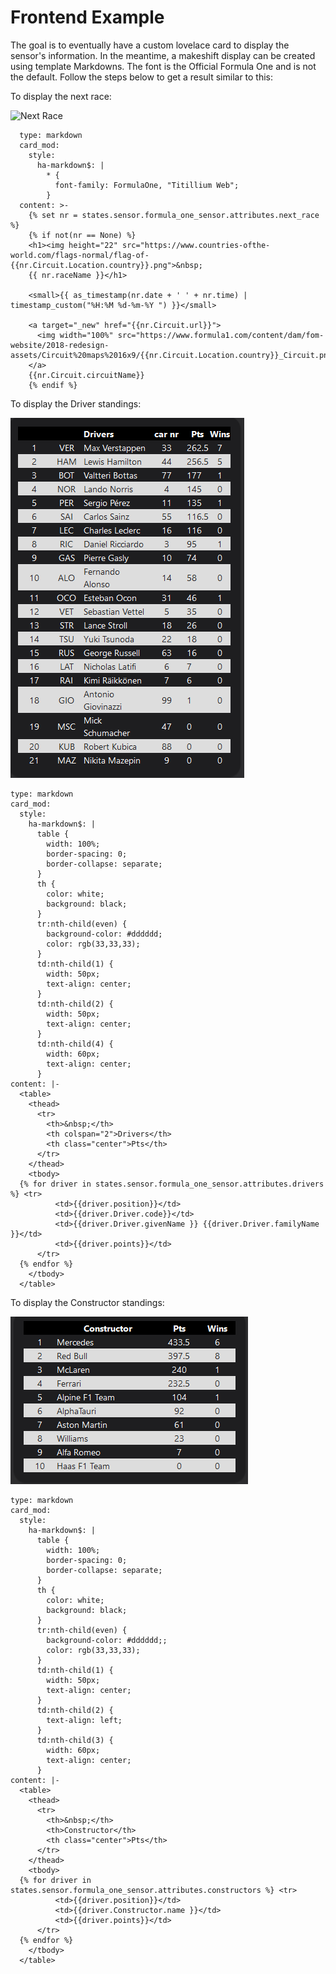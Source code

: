 # Frontend Example
The goal is to eventually have a custom lovelace card to display the sensor's information. In the meantime, a makeshift display can be created using template Markdowns.  The font is the Official Formula One and is not the default. Follow the steps below to get a result similar to this:

To display the next race:

![Next Race](./next_race.png) 
```
  type: markdown
  card_mod:
    style:
      ha-markdown$: |
        * {
          font-family: FormulaOne, "Titillium Web";
        }
  content: >-
    {% set nr = states.sensor.formula_one_sensor.attributes.next_race %}
    {% if not(nr == None) %} 
    <h1><img height="22" src="https://www.countries-ofthe-world.com/flags-normal/flag-of-{{nr.Circuit.Location.country}}.png">&nbsp;
    {{ nr.raceName }}</h1>

    <small>{{ as_timestamp(nr.date + ' ' + nr.time) | timestamp_custom("%H:%M %d-%m-%Y ") }}</small>

    <a target="_new" href="{{nr.Circuit.url}}">
      <img width="100%" src="https://www.formula1.com/content/dam/fom-website/2018-redesign-assets/Circuit%20maps%2016x9/{{nr.Circuit.Location.country}}_Circuit.png.transform/7col/image.png">
    </a>
    {{nr.Circuit.circuitName}}
    {% endif %}
```

To display the Driver standings:

![Driver standings](./driver_standings.png)
```
type: markdown
card_mod:
  style:
    ha-markdown$: |
      table {
        width: 100%;
        border-spacing: 0;
        border-collapse: separate;
      }
      th {
        color: white;
        background: black;
      }
      tr:nth-child(even) {
        background-color: #dddddd;
        color: rgb(33,33,33);
      }
      td:nth-child(1) {
        width: 50px;
        text-align: center;
      }
      td:nth-child(2) {
        width: 50px;
        text-align: center;
      }
      td:nth-child(4) {
        width: 60px;
        text-align: center;
      }
content: |-
  <table>
    <thead>
      <tr>
        <th>&nbsp;</th>
        <th colspan="2">Drivers</th>
        <th class="center">Pts</th>
      </tr>
    </thead>
    <tbody>
  {% for driver in states.sensor.formula_one_sensor.attributes.drivers %} <tr>
          <td>{{driver.position}}</td>
          <td>{{driver.Driver.code}}</td>
          <td>{{driver.Driver.givenName }} {{driver.Driver.familyName }}</td>
          <td>{{driver.points}}</td>
      </tr>
  {% endfor %}
    </tbody>
  </table>
```

To display the Constructor standings:

![Constructor standings](./constructor_standings.png)
```
type: markdown
card_mod:
  style:
    ha-markdown$: |
      table {
        width: 100%;
        border-spacing: 0;
        border-collapse: separate;
      }
      th {
        color: white;
        background: black;
      }
      tr:nth-child(even) {
        background-color: #dddddd;;
        color: rgb(33,33,33);
      }
      td:nth-child(1) {
        width: 50px;
        text-align: center;
      }
      td:nth-child(2) {
        text-align: left;
      }
      td:nth-child(3) {
        width: 60px;
        text-align: center;
      }
content: |-
  <table>
    <thead>
      <tr>
        <th>&nbsp;</th>
        <th>Constructor</th>
        <th class="center">Pts</th>
      </tr>
    </thead>
    <tbody>
  {% for driver in states.sensor.formula_one_sensor.attributes.constructors %} <tr>
          <td>{{driver.position}}</td>
          <td>{{driver.Constructor.name }}</td>
          <td>{{driver.points}}</td>
      </tr>
  {% endfor %}
    </tbody>
  </table>
```
